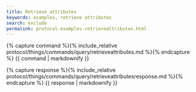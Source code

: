 ```yaml
---
title: Retrieve attributes
keywords: examples, retrieve attributes
search: exclude
permalink: protocol-examples-retrieveattributes.html
---
```


{% capture command %}{% include_relative protocol/things/commands/query/retrieveattributes.md %}{% endcapture %}
{{ command | markdownify }}

{% capture response %}{% include_relative protocol/things/commands/query/retrieveattributesresponse.md %}{% endcapture %}
{{ response | markdownify }}

